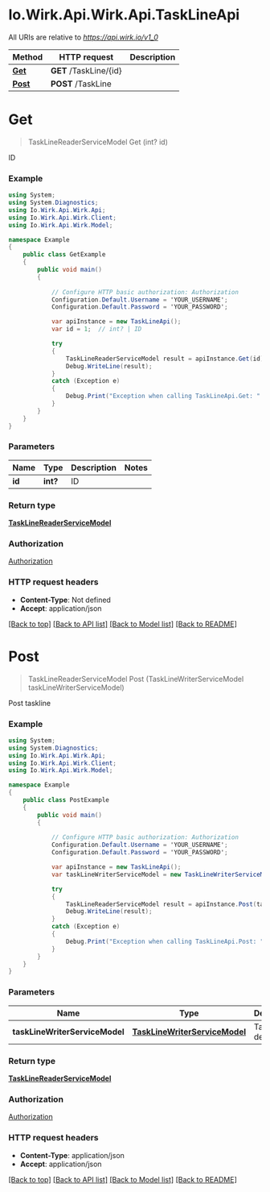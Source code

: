 # Io.Wirk.Api.Wirk.Api.TaskLineApi

All URIs are relative to *https://api.wirk.io/v1_0*

Method | HTTP request | Description
------------- | ------------- | -------------
[**Get**](TaskLineApi.md#get) | **GET** /TaskLine/{id} | 
[**Post**](TaskLineApi.md#post) | **POST** /TaskLine | 


# **Get**
> TaskLineReaderServiceModel Get (int? id)



ID

### Example
```csharp
using System;
using System.Diagnostics;
using Io.Wirk.Api.Wirk.Api;
using Io.Wirk.Api.Wirk.Client;
using Io.Wirk.Api.Wirk.Model;

namespace Example
{
    public class GetExample
    {
        public void main()
        {
            
            // Configure HTTP basic authorization: Authorization
            Configuration.Default.Username = 'YOUR_USERNAME';
            Configuration.Default.Password = 'YOUR_PASSWORD';

            var apiInstance = new TaskLineApi();
            var id = 1;  // int? | ID

            try
            {
                TaskLineReaderServiceModel result = apiInstance.Get(id);
                Debug.WriteLine(result);
            }
            catch (Exception e)
            {
                Debug.Print("Exception when calling TaskLineApi.Get: " + e.Message );
            }
        }
    }
}
```

### Parameters

Name | Type | Description  | Notes
------------- | ------------- | ------------- | -------------
 **id** | **int?**| ID | 

### Return type

[**TaskLineReaderServiceModel**](TaskLineReaderServiceModel.md)

### Authorization

[Authorization](../README.md#Authorization)

### HTTP request headers

 - **Content-Type**: Not defined
 - **Accept**: application/json

[[Back to top]](#) [[Back to API list]](../README.md#documentation-for-api-endpoints) [[Back to Model list]](../README.md#documentation-for-models) [[Back to README]](../README.md)

# **Post**
> TaskLineReaderServiceModel Post (TaskLineWriterServiceModel taskLineWriterServiceModel)



Post taskline

### Example
```csharp
using System;
using System.Diagnostics;
using Io.Wirk.Api.Wirk.Api;
using Io.Wirk.Api.Wirk.Client;
using Io.Wirk.Api.Wirk.Model;

namespace Example
{
    public class PostExample
    {
        public void main()
        {
            
            // Configure HTTP basic authorization: Authorization
            Configuration.Default.Username = 'YOUR_USERNAME';
            Configuration.Default.Password = 'YOUR_PASSWORD';

            var apiInstance = new TaskLineApi();
            var taskLineWriterServiceModel = new TaskLineWriterServiceModel(); // TaskLineWriterServiceModel | Taskline description

            try
            {
                TaskLineReaderServiceModel result = apiInstance.Post(taskLineWriterServiceModel);
                Debug.WriteLine(result);
            }
            catch (Exception e)
            {
                Debug.Print("Exception when calling TaskLineApi.Post: " + e.Message );
            }
        }
    }
}
```

### Parameters

Name | Type | Description  | Notes
------------- | ------------- | ------------- | -------------
 **taskLineWriterServiceModel** | [**TaskLineWriterServiceModel**](TaskLineWriterServiceModel.md)| Taskline description | 

### Return type

[**TaskLineReaderServiceModel**](TaskLineReaderServiceModel.md)

### Authorization

[Authorization](../README.md#Authorization)

### HTTP request headers

 - **Content-Type**: application/json
 - **Accept**: application/json

[[Back to top]](#) [[Back to API list]](../README.md#documentation-for-api-endpoints) [[Back to Model list]](../README.md#documentation-for-models) [[Back to README]](../README.md)

